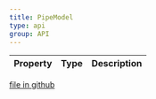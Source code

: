 ```yaml
---
title: PipeModel
type: api
group: API
---
```



Property|Type|Description
---|---|---

[file in github](https://github.com/qgrid/ng2/core/pipe.model.d.ts)
